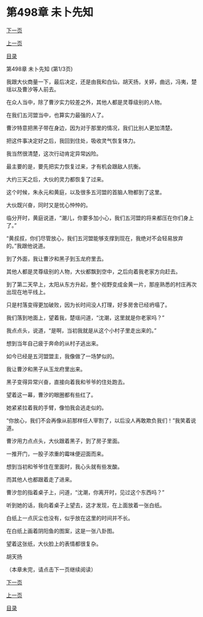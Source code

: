 <h1>第498章   未卜先知</h1>
            <div><p><a href="./1492_%E7%AC%AC498%E7%AB%A0_%E6%9C%AA%E5%8D%9C%E5%85%88%E7%9F%A5.md">下一页</a></p><p><a href="./1490_%E7%AC%AC497%E7%AB%A0_%E5%BC%80%E5%A7%8B%E7%9A%84%E5%9C%B0%E6%96%B9.md">上一页</a></p><p><a href="../">目录</a></p></div>
            <div><p>第498章   未卜先知 (第1/3页)</p><p>我跟大伙商量一下，最后决定，还是由我和白仙，胡天扬，关婷，曲远，冯夷，楚瑶以及曹汐等人前去。</p><p>在众人当中，除了曹汐实力较差之外，其他人都是灵尊级别的人物。</p><p>在我们五河盟当中，也算实力最强的人了。</p><p>曹汐特意把黑子带在身边，因为对于那里的情况，我们比别人更加清楚。</p><p>把这件事决定好之后，我回到住处，吸收灵气恢复体力。</p><p>我当然很清楚，这次行动肯定异常凶险。</p><p>最主要的是，要先把实力恢复过来，才有机会跟敌人抗衡。</p><p>大约三天之后，大伙的灵力都恢复了过来。</p><p>这个时候，朱永元和黄庭，以及很多五河盟的首脑人物都到了这里。</p><p>大伙既兴奋，同时又是忧心忡忡的。</p><p>临分开时，黄庭说道，“潮儿，你要多加小心，我们五河盟的将来都压在你们身上了。”</p><p>“黄叔叔，你们尽管放心，我们五河盟能够支撑到现在，我绝对不会轻易放弃的。”我跟他说道。</p><p>到了外面，我让曹汐和黑子到玉龙府里去。</p><p>其他人都是灵尊级别的人物，大伙都飘到空中，之后向着我老家方向赶去。</p><p>到了第二天早上，太阳从东方升起，整个视野变成金黄一片，那座熟悉的村庄再次出现在地平线上。</p><p>只是村落变得更加破败，因为长时间没人打理，好多房舍已经坍塌了。</p><p>我们落到地面上，望着我，楚瑶问道，“沈潮，这里就是你老家吗？”</p><p>我点点头，说道，“是啊，当初我就是从这个小村子里走出来的。”</p><p>想到当年自己疲于奔命的从村子逃出来。</p><p>如今已经是五河盟盟主，我像做了一场梦似的。</p><p>我让曹汐和黑子从玉龙府里出来。</p><p>黑子变得异常兴奋，直接向着我和爷爷的住处跑去。</p><p>望着这一幕，曹汐的眼圈都有些红了。</p><p>她紧紧拉着我的手臂，像怕我会逃走似的。</p><p>“你放心，我们不会再像从前那样任人宰割了，以后没人再敢欺负我们！”我笑着说道。</p><p>曹汐用力点点头，大伙跟着黑子，到了房子里面。</p><p>一推开门，一股子浓重的霉味便迎面而来。</p><p>想到当初和爷爷住在里面时，我心头就有些发酸。</p><p>而其他人也都跟着走了进来。</p><p>曹汐忽的指着桌子上，问道，“沈潮，你离开时，见过这个东西吗？”</p><p>听到她的话，我向着桌子上望去，这才发现，在上面放着一张白纸。</p><p>白纸上一点灰尘也没有，似乎放在这里的时间并不长。</p><p>在白纸上画着阴阳鱼的图案，这是一张八卦图。</p><p>望着这张纸，大伙脸上的表情都很复杂。</p><p>胡天扬</p><p>（本章未完，请点击下一页继续阅读）</p></div>
            <div><p><a href="./1492_%E7%AC%AC498%E7%AB%A0_%E6%9C%AA%E5%8D%9C%E5%85%88%E7%9F%A5.md">下一页</a></p><p><a href="./1490_%E7%AC%AC497%E7%AB%A0_%E5%BC%80%E5%A7%8B%E7%9A%84%E5%9C%B0%E6%96%B9.md">上一页</a></p><p><a href="../">目录</a></p></div>